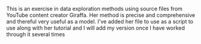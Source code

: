 This is an exercise in data exploration methods using source files from YouTube content creator Giraffa.
Her method is precise and comprehensive and thereful very useful as a model.
I've added her file to use as a script to use along with her tutorial and I will add my version once I
have worked through it several times
